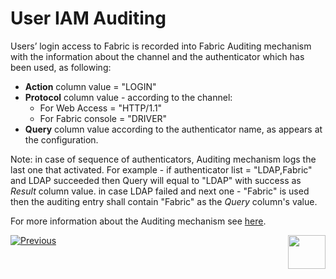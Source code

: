 # User IAM Auditing

Users’ login access to Fabric is recorded into Fabric Auditing mechanism with the information about the channel and the authenticator which has been used, as following:

- **Action** column value = "LOGIN"
- **Protocol** column value - according to the channel: 
  - For Web Access = "HTTP/1.1"
  - For Fabric console = "DRIVER" 
- **Query** column value according to the authenticator name, as appears at the configuration.



Note: in case of sequence of authenticators, Auditing mechanism logs the last one that activated. For example - if authenticator list = "LDAP,Fabric" and LDAP succeeded then Query will equal to "LDAP" with success as *Result* column value. in case LDAP failed and  next one - "Fabric" is used then the auditing entry shall contain "Fabric" as the *Query* column's value.



For more information about the Auditing mechanism see [here](/articles/27_auditing/01_auditing_overview.md).





[![Previous](/articles/images/Previous.png)](/articles/26_fabric_security/15_user_IAM_SAML_Okta_setup.md)[<img align="right" width="60" height="54" src="/articles/images/Next.png">](/articles/26_fabric_security/17_user_IAM_custom_authenticator.md)